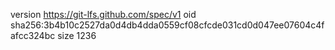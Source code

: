 version https://git-lfs.github.com/spec/v1
oid sha256:3b4b10c2527da0d4db4dda0559cf08cfcde031cd0d047ee07604c4fafcc324bc
size 1236
